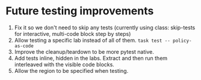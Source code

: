 # Future testing improvements

1. Fix it so we don't need to skip any tests (currently using class: skip-tests for interactive, multi-code block step by steps)
1. Allow testing a specific lab instead of all of them. `task test -- policy-as-code`
1. Improve the cleanup/teardown to be more pytest native.
1. Add tests inline, hidden in the labs. Extract and then run them interleaved with the visible code blocks.
1. Allow the region to be specified when testing.
